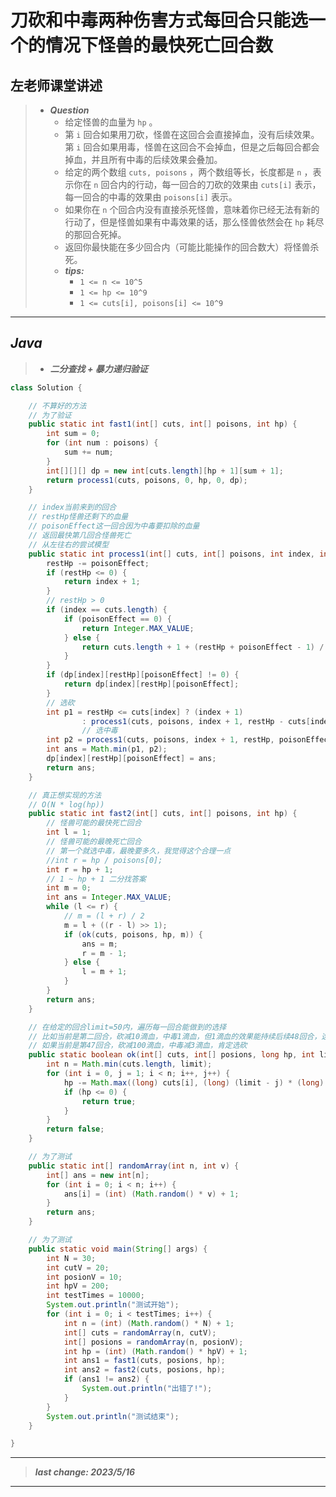 # 刀砍和中毒两种伤害方式每回合只能选一个的情况下怪兽的最快死亡回合数

## 左老师课堂讲述

> - ***Question***
>   - 给定怪兽的血量为 `hp` 。
>   - 第 `i` 回合如果用刀砍，怪兽在这回合会直接掉血，没有后续效果。第 `i` 回合如果用毒，怪兽在这回合不会掉血，但是之后每回合都会掉血，并且所有中毒的后续效果会叠加。
>   - 给定的两个数组 `cuts, poisons` ，两个数组等长，长度都是 `n` ，表示你在 `n` 回合内的行动，每一回合的刀砍的效果由 `cuts[i]` 表示，每一回合的中毒的效果由 `poisons[i]` 表示。
>   - 如果你在 `n` 个回合内没有直接杀死怪兽，意味着你已经无法有新的行动了，但是怪兽如果有中毒效果的话，那么怪兽依然会在 `hp` 耗尽的那回合死掉。
>   - 返回你最快能在多少回合内（可能比能操作的回合数大）将怪兽杀死。
>   - ***tips:***
>     - `1 <= n <= 10^5`
>     - `1 <= hp <= 10^9`
>     - `1 <= cuts[i], poisons[i] <= 10^9`

---

## *Java*

> - ***二分查找 + 暴力递归验证***

```java
class Solution {

    // 不算好的方法
    // 为了验证
    public static int fast1(int[] cuts, int[] poisons, int hp) {
        int sum = 0;
        for (int num : poisons) {
            sum += num;
        }
        int[][][] dp = new int[cuts.length][hp + 1][sum + 1];
        return process1(cuts, poisons, 0, hp, 0, dp);
    }

    // index当前来到的回合
    // restHp怪兽还剩下的血量
    // poisonEffect这一回合因为中毒要扣除的血量
    // 返回最快第几回合怪兽死亡
    // 从左往右的尝试模型
    public static int process1(int[] cuts, int[] poisons, int index, int restHp, int poisonEffect, int[][][] dp) {
        restHp -= poisonEffect;
        if (restHp <= 0) {
            return index + 1;
        }
        // restHp > 0
        if (index == cuts.length) {
            if (poisonEffect == 0) {
                return Integer.MAX_VALUE;
            } else {
                return cuts.length + 1 + (restHp + poisonEffect - 1) / poisonEffect;
            }
        }
        if (dp[index][restHp][poisonEffect] != 0) {
            return dp[index][restHp][poisonEffect];
        }
        // 选砍
        int p1 = restHp <= cuts[index] ? (index + 1)
                : process1(cuts, poisons, index + 1, restHp - cuts[index], poisonEffect, dp);
                // 选中毒
        int p2 = process1(cuts, poisons, index + 1, restHp, poisonEffect + poisons[index], dp);
        int ans = Math.min(p1, p2);
        dp[index][restHp][poisonEffect] = ans;
        return ans;
    }

    // 真正想实现的方法
    // O(N * log(hp))
    public static int fast2(int[] cuts, int[] poisons, int hp) {
        // 怪兽可能的最快死亡回合
        int l = 1;
        // 怪兽可能的最晚死亡回合
        // 第一个就选中毒，最晚要多久，我觉得这个合理一点
        //int r = hp / poisons[0];
        int r = hp + 1;
        // 1 ~ hp + 1 二分找答案
        int m = 0;
        int ans = Integer.MAX_VALUE;
        while (l <= r) {
            // m = (l + r) / 2
            m = l + ((r - l) >> 1);
            if (ok(cuts, poisons, hp, m)) {
                ans = m;
                r = m - 1;
            } else {
                l = m + 1;
            }
        }
        return ans;
    }

    // 在给定的回合limit=50内，遍历每一回合能做到的选择
    // 比如当前是第二回合，砍减10滴血，中毒1滴血，但1滴血的效果能持续后续48回合，选中毒
    // 如果当前是第47回合，砍减100滴血，中毒减3滴血，肯定选砍
    public static boolean ok(int[] cuts, int[] posions, long hp, int limit) {
        int n = Math.min(cuts.length, limit);
        for (int i = 0, j = 1; i < n; i++, j++) {
            hp -= Math.max((long) cuts[i], (long) (limit - j) * (long) posions[i]);
            if (hp <= 0) {
                return true;
            }
        }
        return false;
    }

    // 为了测试
    public static int[] randomArray(int n, int v) {
        int[] ans = new int[n];
        for (int i = 0; i < n; i++) {
            ans[i] = (int) (Math.random() * v) + 1;
        }
        return ans;
    }

    // 为了测试
    public static void main(String[] args) {
        int N = 30;
        int cutV = 20;
        int posionV = 10;
        int hpV = 200;
        int testTimes = 10000;
        System.out.println("测试开始");
        for (int i = 0; i < testTimes; i++) {
            int n = (int) (Math.random() * N) + 1;
            int[] cuts = randomArray(n, cutV);
            int[] posions = randomArray(n, posionV);
            int hp = (int) (Math.random() * hpV) + 1;
            int ans1 = fast1(cuts, posions, hp);
            int ans2 = fast2(cuts, posions, hp);
            if (ans1 != ans2) {
                System.out.println("出错了!");
            }
        }
        System.out.println("测试结束");
    }

}
```

---

> ***last change: 2023/5/16***

---

